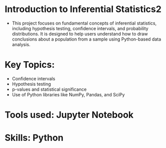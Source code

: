 # Introduction to Inferential Statistics2
* This project focuses on fundamental concepts of inferential statistics, including hypothesis testing, confidence intervals, and probability distributions. It is designed to help users understand how to draw conclusions about a population from a sample using Python-based data analysis.

# Key Topics:
* Confidence intervals
* Hypothesis testing
* p-values and statistical significance
* Use of Python libraries like NumPy, Pandas, and SciPy

# Tools used: Jupyter Notebook
# Skills: Python 
